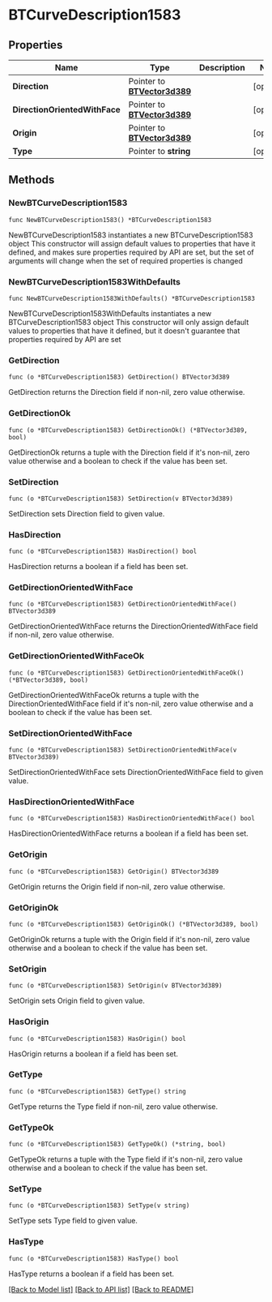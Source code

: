# BTCurveDescription1583

## Properties

Name | Type | Description | Notes
------------ | ------------- | ------------- | -------------
**Direction** | Pointer to [**BTVector3d389**](BTVector3d389.md) |  | [optional] 
**DirectionOrientedWithFace** | Pointer to [**BTVector3d389**](BTVector3d389.md) |  | [optional] 
**Origin** | Pointer to [**BTVector3d389**](BTVector3d389.md) |  | [optional] 
**Type** | Pointer to **string** |  | [optional] 

## Methods

### NewBTCurveDescription1583

`func NewBTCurveDescription1583() *BTCurveDescription1583`

NewBTCurveDescription1583 instantiates a new BTCurveDescription1583 object
This constructor will assign default values to properties that have it defined,
and makes sure properties required by API are set, but the set of arguments
will change when the set of required properties is changed

### NewBTCurveDescription1583WithDefaults

`func NewBTCurveDescription1583WithDefaults() *BTCurveDescription1583`

NewBTCurveDescription1583WithDefaults instantiates a new BTCurveDescription1583 object
This constructor will only assign default values to properties that have it defined,
but it doesn't guarantee that properties required by API are set

### GetDirection

`func (o *BTCurveDescription1583) GetDirection() BTVector3d389`

GetDirection returns the Direction field if non-nil, zero value otherwise.

### GetDirectionOk

`func (o *BTCurveDescription1583) GetDirectionOk() (*BTVector3d389, bool)`

GetDirectionOk returns a tuple with the Direction field if it's non-nil, zero value otherwise
and a boolean to check if the value has been set.

### SetDirection

`func (o *BTCurveDescription1583) SetDirection(v BTVector3d389)`

SetDirection sets Direction field to given value.

### HasDirection

`func (o *BTCurveDescription1583) HasDirection() bool`

HasDirection returns a boolean if a field has been set.

### GetDirectionOrientedWithFace

`func (o *BTCurveDescription1583) GetDirectionOrientedWithFace() BTVector3d389`

GetDirectionOrientedWithFace returns the DirectionOrientedWithFace field if non-nil, zero value otherwise.

### GetDirectionOrientedWithFaceOk

`func (o *BTCurveDescription1583) GetDirectionOrientedWithFaceOk() (*BTVector3d389, bool)`

GetDirectionOrientedWithFaceOk returns a tuple with the DirectionOrientedWithFace field if it's non-nil, zero value otherwise
and a boolean to check if the value has been set.

### SetDirectionOrientedWithFace

`func (o *BTCurveDescription1583) SetDirectionOrientedWithFace(v BTVector3d389)`

SetDirectionOrientedWithFace sets DirectionOrientedWithFace field to given value.

### HasDirectionOrientedWithFace

`func (o *BTCurveDescription1583) HasDirectionOrientedWithFace() bool`

HasDirectionOrientedWithFace returns a boolean if a field has been set.

### GetOrigin

`func (o *BTCurveDescription1583) GetOrigin() BTVector3d389`

GetOrigin returns the Origin field if non-nil, zero value otherwise.

### GetOriginOk

`func (o *BTCurveDescription1583) GetOriginOk() (*BTVector3d389, bool)`

GetOriginOk returns a tuple with the Origin field if it's non-nil, zero value otherwise
and a boolean to check if the value has been set.

### SetOrigin

`func (o *BTCurveDescription1583) SetOrigin(v BTVector3d389)`

SetOrigin sets Origin field to given value.

### HasOrigin

`func (o *BTCurveDescription1583) HasOrigin() bool`

HasOrigin returns a boolean if a field has been set.

### GetType

`func (o *BTCurveDescription1583) GetType() string`

GetType returns the Type field if non-nil, zero value otherwise.

### GetTypeOk

`func (o *BTCurveDescription1583) GetTypeOk() (*string, bool)`

GetTypeOk returns a tuple with the Type field if it's non-nil, zero value otherwise
and a boolean to check if the value has been set.

### SetType

`func (o *BTCurveDescription1583) SetType(v string)`

SetType sets Type field to given value.

### HasType

`func (o *BTCurveDescription1583) HasType() bool`

HasType returns a boolean if a field has been set.


[[Back to Model list]](../README.md#documentation-for-models) [[Back to API list]](../README.md#documentation-for-api-endpoints) [[Back to README]](../README.md)



